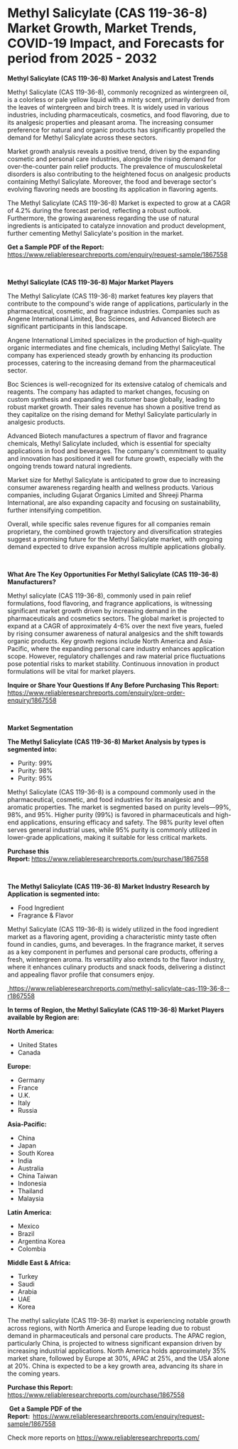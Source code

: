 <p><h1>Methyl Salicylate (CAS 119-36-8) Market Growth, Market Trends, COVID-19 Impact, and Forecasts for period from 2025 - 2032</h1></p><p><strong>Methyl Salicylate (CAS 119-36-8) Market Analysis and Latest Trends</strong></p>
<p><p>Methyl Salicylate (CAS 119-36-8), commonly recognized as wintergreen oil, is a colorless or pale yellow liquid with a minty scent, primarily derived from the leaves of wintergreen and birch trees. It is widely used in various industries, including pharmaceuticals, cosmetics, and food flavoring, due to its analgesic properties and pleasant aroma. The increasing consumer preference for natural and organic products has significantly propelled the demand for Methyl Salicylate across these sectors.</p><p>Market growth analysis reveals a positive trend, driven by the expanding cosmetic and personal care industries, alongside the rising demand for over-the-counter pain relief products. The prevalence of musculoskeletal disorders is also contributing to the heightened focus on analgesic products containing Methyl Salicylate. Moreover, the food and beverage sector's evolving flavoring needs are boosting its application in flavoring agents.</p><p>The Methyl Salicylate (CAS 119-36-8) Market is expected to grow at a CAGR of 4.2% during the forecast period, reflecting a robust outlook. Furthermore, the growing awareness regarding the use of natural ingredients is anticipated to catalyze innovation and product development, further cementing Methyl Salicylate's position in the market.</p></p>
<p><strong>Get a Sample PDF of the Report:&nbsp;</strong> <a href="https://www.reliableresearchreports.com/enquiry/request-sample/1867558?utm_campaign=2002&utm_medium=2&utm_source=Github&utm_content=ia&utm_term=04022025&utm_id=methyl-salicylate-cas-119-36-8">https://www.reliableresearchreports.com/enquiry/request-sample/1867558</a></p>
<p>&nbsp;</p>
<p><strong>Methyl Salicylate (CAS 119-36-8) Major Market Players</strong></p>
<p><p>The Methyl Salicylate (CAS 119-36-8) market features key players that contribute to the compound's wide range of applications, particularly in the pharmaceutical, cosmetic, and fragrance industries. Companies such as Angene International Limited, Boc Sciences, and Advanced Biotech are significant participants in this landscape.</p><p>Angene International Limited specializes in the production of high-quality organic intermediates and fine chemicals, including Methyl Salicylate. The company has experienced steady growth by enhancing its production processes, catering to the increasing demand from the pharmaceutical sector.</p><p>Boc Sciences is well-recognized for its extensive catalog of chemicals and reagents. The company has adapted to market changes, focusing on custom synthesis and expanding its customer base globally, leading to robust market growth. Their sales revenue has shown a positive trend as they capitalize on the rising demand for Methyl Salicylate particularly in analgesic products.</p><p>Advanced Biotech manufactures a spectrum of flavor and fragrance chemicals, Methyl Salicylate included, which is essential for specialty applications in food and beverages. The company's commitment to quality and innovation has positioned it well for future growth, especially with the ongoing trends toward natural ingredients.</p><p>Market size for Methyl Salicylate is anticipated to grow due to increasing consumer awareness regarding health and wellness products. Various companies, including Gujarat Organics Limited and Shreeji Pharma International, are also expanding capacity and focusing on sustainability, further intensifying competition.</p><p>Overall, while specific sales revenue figures for all companies remain proprietary, the combined growth trajectory and diversification strategies suggest a promising future for the Methyl Salicylate market, with ongoing demand expected to drive expansion across multiple applications globally.</p></p>
<p>&nbsp;</p>
<p><strong>What Are The Key Opportunities For Methyl Salicylate (CAS 119-36-8) Manufacturers?</strong></p>
<p><p>Methyl salicylate (CAS 119-36-8), commonly used in pain relief formulations, food flavoring, and fragrance applications, is witnessing significant market growth driven by increasing demand in the pharmaceuticals and cosmetics sectors. The global market is projected to expand at a CAGR of approximately 4-6% over the next five years, fueled by rising consumer awareness of natural analgesics and the shift towards organic products. Key growth regions include North America and Asia-Pacific, where the expanding personal care industry enhances application scope. However, regulatory challenges and raw material price fluctuations pose potential risks to market stability. Continuous innovation in product formulations will be vital for market players.</p></p>
<p><strong>Inquire or Share Your Questions If Any Before Purchasing This Report:</strong> <a href="https://www.reliableresearchreports.com/enquiry/pre-order-enquiry/1867558?utm_campaign=2002&utm_medium=2&utm_source=Github&utm_content=ia&utm_term=04022025&utm_id=methyl-salicylate-cas-119-36-8">https://www.reliableresearchreports.com/enquiry/pre-order-enquiry/1867558</a></p>
<p>&nbsp;</p>
<p><strong>Market Segmentation</strong></p>
<p><strong>The Methyl Salicylate (CAS 119-36-8) Market Analysis by types is segmented into:</strong></p>
<p><ul><li>Purity: 99%</li><li>Purity: 98%</li><li>Purity: 95%</li></ul></p>
<p><p>Methyl Salicylate (CAS 119-36-8) is a compound commonly used in the pharmaceutical, cosmetic, and food industries for its analgesic and aromatic properties. The market is segmented based on purity levels—99%, 98%, and 95%. Higher purity (99%) is favored in pharmaceuticals and high-end applications, ensuring efficacy and safety. The 98% purity level often serves general industrial uses, while 95% purity is commonly utilized in lower-grade applications, making it suitable for less critical markets.</p></p>
<p><strong>Purchase this Report:&nbsp;</strong><a href="https://www.reliableresearchreports.com/purchase/1867558?utm_campaign=2002&utm_medium=2&utm_source=Github&utm_content=ia&utm_term=04022025&utm_id=methyl-salicylate-cas-119-36-8">https://www.reliableresearchreports.com/purchase/1867558</a></p>
<p>&nbsp;</p>
<p><strong>The Methyl Salicylate (CAS 119-36-8) Market Industry Research by Application is segmented into:</strong></p>
<p><ul><li>Food Ingredient</li><li>Fragrance & Flavor</li></ul></p>
<p><p>Methyl Salicylate (CAS 119-36-8) is widely utilized in the food ingredient market as a flavoring agent, providing a characteristic minty taste often found in candies, gums, and beverages. In the fragrance market, it serves as a key component in perfumes and personal care products, offering a fresh, wintergreen aroma. Its versatility also extends to the flavor industry, where it enhances culinary products and snack foods, delivering a distinct and appealing flavor profile that consumers enjoy.</p></p>
<p><a href="https://www.reliableresearchreports.com/methyl-salicylate-cas-119-36-8--r1867558?utm_campaign=2002&utm_medium=2&utm_source=Github&utm_content=ia&utm_term=04022025&utm_id=methyl-salicylate-cas-119-36-8">&nbsp;https://www.reliableresearchreports.com/methyl-salicylate-cas-119-36-8--r1867558</a></p>
<p><strong>In terms of Region, the Methyl Salicylate (CAS 119-36-8) Market Players available by Region are:</strong></p>
<p>
    <p> <strong> North America: </strong>
        <ul>
            <li>United States</li>
            <li>Canada</li>
        </ul>
        </p> 
    <p> <strong> Europe: </strong>
        <ul>
            <li>Germany</li>
            <li>France</li>
            <li>U.K.</li>
            <li>Italy</li>
            <li>Russia</li>
        </ul>
        </p> 
    <p> <strong> Asia-Pacific: </strong>
        <ul>
            <li>China</li>
            <li>Japan</li>
            <li>South Korea</li>
            <li>India</li>
            <li>Australia</li>
            <li>China Taiwan</li>
            <li>Indonesia</li>
            <li>Thailand</li>
            <li>Malaysia</li>
        </ul>
        </p> 
    <p> <strong> Latin America: </strong>
        <ul>
            <li>Mexico</li>
            <li>Brazil</li>
            <li>Argentina Korea</li>
            <li>Colombia</li>
        </ul>
        </p> 
    <p> <strong> Middle East & Africa: </strong>
        <ul>
            <li>Turkey</li>
            <li>Saudi</li>
            <li>Arabia</li>
            <li>UAE</li>
            <li>Korea</li>
        </ul>
    </p>
    </p>
<p><p>The methyl salicylate (CAS 119-36-8) market is experiencing notable growth across regions, with North America and Europe leading due to robust demand in pharmaceuticals and personal care products. The APAC region, particularly China, is projected to witness significant expansion driven by increasing industrial applications. North America holds approximately 35% market share, followed by Europe at 30%, APAC at 25%, and the USA alone at 20%. China is expected to be a key growth area, advancing its share in the coming years.</p></p>
<p><strong>Purchase this Report: </strong><a href="https://www.reliableresearchreports.com/purchase/1867558?utm_campaign=2002&utm_medium=2&utm_source=Github&utm_content=ia&utm_term=04022025&utm_id=methyl-salicylate-cas-119-36-8">https://www.reliableresearchreports.com/purchase/1867558</a></p>
<p>&nbsp;<strong>Get a Sample PDF of the Report:&nbsp;&nbsp;</strong><a href="https://www.reliableresearchreports.com/enquiry/request-sample/1867558?utm_campaign=2002&utm_medium=2&utm_source=Github&utm_content=ia&utm_term=04022025&utm_id=methyl-salicylate-cas-119-36-8">https://www.reliableresearchreports.com/enquiry/request-sample/1867558</a></p>
<p><strong></strong></p>
<p>Check more reports on <a href="https://www.reliableresearchreports.com/?utm_campaign=2002&utm_medium=2&utm_source=Github&utm_content=ia&utm_term=04022025&utm_id=methyl-salicylate-cas-119-36-8">https://www.reliableresearchreports.com/</a></p>